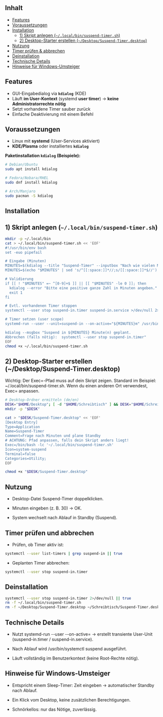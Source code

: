 ## Inhalt
- [Features](#features)
- [Voraussetzungen](#voraussetzungen)
- [Installation](#installation)
  - [1) Skript anlegen (`~/.local/bin/suspend-timer.sh`)](#1-skript-anlegen-localbinsuspend-timersh)
  - [2) Desktop-Starter erstellen (`~/Desktop/Suspend-Timer.desktop`)](#2-desktop-starter-erstellen-desktopsuspend-timerdesktop)
- [Nutzung](#nutzung)
- [Timer prüfen & abbrechen](#timer-prüfen--abbrechen)
- [Deinstallation](#deinstallation)
- [Technische Details](#technische-details)
- [Hinweise für Windows-Umsteiger](#hinweise-für-windows-umsteiger)

## Features
- GUI-Eingabedialog via **`kdialog`** (KDE)
- Läuft **im User-Kontext** (systemd **user timer**) → **keine Administratorrechte nötig**
- Setzt vorhandene Timer sauber zurück
- Einfache Deaktivierung mit einem Befehl

## Voraussetzungen
- Linux mit **systemd** (User-Services aktiviert)
- **KDE/Plasma** oder installiertes **`kdialog`**

**Paketinstallation `kdialog` (Beispiele):**

```bash
# Debian/Ubuntu
sudo apt install kdialog

# Fedora/Nobara/RHEL
sudo dnf install kdialog

# Arch/Manjaro
sudo pacman -S kdialog
```
## Installation

## 1) Skript anlegen (`~/.local/bin/suspend-timer.sh`)
```bash
mkdir -p ~/.local/bin
cat > ~/.local/bin/suspend-timer.sh << 'EOF'
#!/usr/bin/env bash
set -euo pipefail

# Eingabe (Minuten)
MINUTES=$(kdialog --title "Suspend-Timer" --inputbox "Nach wie vielen Minuten in Standby wechseln?" "30") || exit 0
MINUTES=$(echo "$MINUTES" | sed 's/^[[:space:]]*//;s/[[:space:]]*$//')

# Validierung
if [[ ! "$MINUTES" =~ ^[0-9]+$ ]] || [[ "$MINUTES" -le 0 ]]; then
  kdialog --error "Bitte eine positive ganze Zahl in Minuten angeben."
  exit 1
fi

# Evtl. vorhandenen Timer stoppen
systemctl --user stop suspend-in.timer suspend-in.service >/dev/null 2>&1 || true

# Timer setzen (user scope)
systemd-run --user --unit=suspend-in --on-active="${MINUTES}m" /usr/bin/systemctl suspend >/dev/null

kdialog --msgbox "Suspend in ${MINUTES} Minute(n) geplant.
Abbrechen (falls nötig):  systemctl --user stop suspend-in.timer"
EOF
chmod +x ~/.local/bin/suspend-timer.sh
```
## 2) Desktop-Starter erstellen (~/Desktop/Suspend-Timer.desktop)

Wichtig: Der Exec=-Pfad muss auf dein Skript zeigen.
Standard im Beispiel: ~/.local/bin/suspend-timer.sh. Wenn du einen anderen Ort verwendest, Exec= anpassen.

```bash
# Desktop-Ordner ermitteln (de/en)
DESK="$HOME/Desktop"; [ -d "$HOME/Schreibtisch" ] && DESK="$HOME/Schreibtisch"
mkdir -p "$DESK"

cat > "$DESK/Suspend-Timer.desktop" << 'EOF'
[Desktop Entry]
Type=Application
Name=Suspend-Timer
Comment=Frage nach Minuten und plane Standby
# ACHTUNG: Pfad anpassen, falls dein Skript anders liegt!
Exec=/bin/bash -lc '~/.local/bin/suspend-timer.sh'
Icon=system-suspend
Terminal=false
Categories=Utility;
EOF

chmod +x "$DESK/Suspend-Timer.desktop"
```
## Nutzung

- Desktop-Datei Suspend-Timer doppelklicken.

- Minuten eingeben (z. B. 30) → OK.

- System wechselt nach Ablauf in Standby (Suspend).

## Timer prüfen und abbrechen

- Prüfen, ob Timer aktiv ist:
 ```bash
 systemctl --user list-timers | grep suspend-in || true
```
- Geplanten Timer abbrechen:
```bash
systemctl --user stop suspend-in.timer
```

## Deinstallation
```bash
systemctl --user stop suspend-in.timer 2>/dev/null || true
rm -f ~/.local/bin/suspend-timer.sh
rm -f ~/Desktop/Suspend-Timer.desktop ~/Schreibtisch/Suspend-Timer.desktop 2>/dev/null || true
```

## Technische Details
- Nutzt systemd-run --user --on-active=<Nm> → erstellt transiente User-Unit (suspend-in.timer / suspend-in.service).

- Nach Ablauf wird /usr/bin/systemctl suspend ausgeführt.

- Läuft vollständig im Benutzerkontext (keine Root-Rechte nötig).

## Hinweise für Windows-Umsteiger

- Entspricht einem Sleep-Timer: Zeit eingeben → automatischer Standby nach Ablauf.

- Ein Klick vom Desktop, keine zusätzlichen Berechtigungen.

- Schnörkellos: nur das Nötige, zuverlässig.
